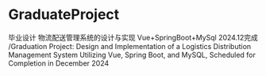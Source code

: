 # GraduateProject
毕业设计 物流配送管理系统的设计与实现 Vue+SpringBoot+MySql 2024.12完成 
/Graduation Project: Design and Implementation of a Logistics Distribution Management System Utilizing Vue, Spring Boot, and MySQL, Scheduled for Completion in December 2024
